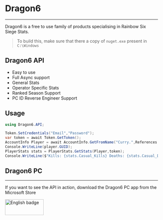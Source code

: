 # Dragon6
___
Dragon6 is a free to use family of products specialising in Rainbow Six Siege Stats.
> To build this, make sure that there a copy of `nuget.exe` present in `C:\Windows`

## Dragon6 API

  - Easy to use
  - Full Async support
  - General Stats
  - Operator Specific Stats
  - Ranked Season Support
  - PC ID Reverse Engineer Support
 
## Usage

```C#
using Dragon6.API;

Token.SetCredentials("Email","Password");
var token = await Token.GetToken();
AccountInfo Player = await AccountInfo.GetFromName("Curry.",References.Platform.PC,token);
Console.WriteLine(player.GUID);
PlayerStats stats = PlayerStats.GetStats(Player,token);
Console.WriteLine($"Kills: {stats.Casual_Kills} Deaths: {stats.Casual_Deaths}");
```

## Dragon6 PC
***
If you want to see the API in action, download the Dragon6 PC app from the Microsoft Store

<a target="_blank" href='//www.microsoft.com/store/apps/9n88cqpkgs15?ocid=badge'><img src='https://assets.windowsphone.com/13484911-a6ab-4170-8b7e-795c1e8b4165/English_get_L_InvariantCulture_Default.png' alt='English badge' style='width: 127px; height: 52px;'/></a>